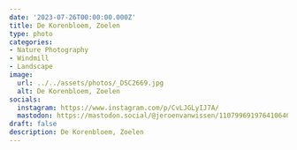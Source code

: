 ```yaml
---
date: '2023-07-26T00:00:00.000Z'
title: De Korenbloem, Zoelen
type: photo
categories:
- Nature Photography
- Windmill
- Landscape
image:
  url: ../../assets/photos/_DSC2669.jpg
  alt: De Korenbloem, Zoelen
socials:
  instagram: https://www.instagram.com/p/CvLJGLyIJ7A/
  mastodon: https://mastodon.social/@jeroenvanwissen/110799691976410640
draft: false
description: De Korenbloem, Zoelen
---
```

